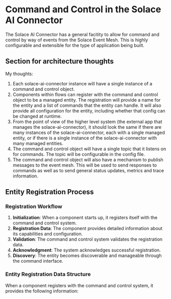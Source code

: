 # Command and Control in the Solace AI Connector

The Solace AI Connector has a general facitity to allow for command and control by
way of events from the Solace Event Mesh. This is highly configurable and extensible
for the type of application being built.


## Section for architecture thoughts

My thoughts:

1. Each solace-ai-connector instance will have a single instance of a command and control
   object. 
2. Components within flows can register with the command and control object to be a 
   managed entity. The registration will provide a name for the entity and a list of
    commands that the entity can handle. It will also provide all configuration for
    the entity, including whether that config can be changed at runtime.
3. From the point of view of the higher level system (the external app that manages the
   solace-ai-connector), it should look the same if there are many instances of the
   solace-ai-connector, each with a single managed entity, or if there is a single
   instance of the solace-ai-connector with many managed entities.
4. The command and control object will have a single topic that it listens on for
   commands. The topic will be configurable in the config file.
5. The command and control object will also have a mechanism to publish messages to the
   event mesh. This will be used to send responses to commands as well as to send
   general status updates, metrics and trace information.

## Entity Registration Process

### Registration Workflow

1. **Initialization**: When a component starts up, it registers itself with the command and control system.
2. **Registration Data**: The component provides detailed information about its capabilities and configuration.
3. **Validation**: The command and control system validates the registration data.
4. **Acknowledgment**: The system acknowledges successful registration.
5. **Discovery**: The entity becomes discoverable and manageable through the command interface.

### Entity Registration Data Structure

When a component registers with the command and control system, it provides the following information:


